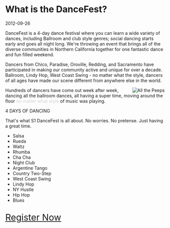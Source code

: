 # What is the DanceFest?
2012-09-26

DanceFest is a 4-day dance festival where you can learn a wide variety of dances, including Ballroom and club style genres; social dancing starts early and goes all night long. We're throwing an event that brings all of the diverse communities in Northern California together for one fantastic dance and fun filled weekend.

Dancers from Chico, Paradise, Oroville, Redding, and Sacramento have participated in making our community active and unique for over a decade.  Ballroom, Lindy Hop, West Coast Swing - no matter what the style, dancers of all ages have made our scene different from anywhere else in the world. 

<img src="http://s1dancefest.com/images/articles/what-is-dancefest/back-in-the-dizzle.jpg" style="float: right" title="All the Peeps" />
Hundreds of dancers have come out week after week, dancing all the ballroom dances, all having a super time, moving around the floor <a href="http://www.youtube.com/watch?feature=player_detailpage&v=ZZ5LpwO-An4" style="text-decoration:none;color:#D0D1D4;">no matter what style</a> of music was playing.

<p style="font-size: 1.5em:">4 DAYS OF DANCING</p>

<!--
For years, hundreds of dancers have come out week after week to dance to every song in every style of dance.  No matter what style of music is playing, the floor is always full of people having fun.	
-->

That's what S1 DanceFest is all about.  No worries.  No pretense.  Just having a great time.  

* Salsa
* Rueda
* Waltz
* Rhumba
* Cha Cha
* Night Club
* Argentine Tango
* Country Two-Step
* West Coast Swing
* Lindy Hop
* NY Hustle
* Hip Hop
* Blues

<a href="https://dancefest.herokuapp.com/registration" style="font-size: 2em; position: relative; top: 15px">Register Now</a>
